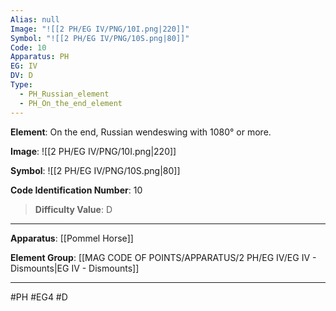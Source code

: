 ```yaml
---
Alias: null
Image: "![[2 PH/EG IV/PNG/10I.png|220]]"
Symbol: "![[2 PH/EG IV/PNG/10S.png|80]]"
Code: 10
Apparatus: PH
EG: IV
DV: D
Type:
  - PH_Russian_element
  - PH_On_the_end_element
---
```

**Element**: On the end, Russian wendeswing with 1080° or more.

**Image**:
![[2 PH/EG IV/PNG/10I.png|220]]

**Symbol**:
![[2 PH/EG IV/PNG/10S.png|80]]

**Code Identification Number**: 10

>**Difficulty Value**: D

___
**Apparatus**: [[Pommel Horse]]

**Element Group**: [[MAG CODE OF POINTS/APPARATUS/2 PH/EG IV/EG IV - Dismounts|EG IV - Dismounts]]
___
#PH #EG4 #D
